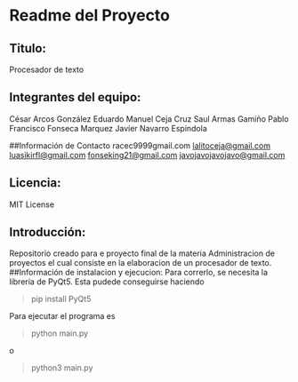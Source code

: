 # Readme del Proyecto
## Titulo:
Procesador de texto 

## Integrantes del equipo:
César Arcos González 
Eduardo Manuel Ceja Cruz 
Saul Armas Gamiño
Pablo Francisco Fonseca Marquez
Javier Navarro Espindola

##Información de Contacto 
racec9999gmail.com
lalitoceja@gmail.com
luasikirfl@gmail.com
fonseking21@gmail.com
javojavojavojavo@gmail.com

## Licencia:
MIT License

## Introducción: 
Repositorio creado para e proyecto final de la materia Administracion de proyectos el cual consiste en la elaboracion de un procesador de texto.
##Información de instalacion y ejecucion:
 Para correrlo, se necesita la librería de PyQt5. Esta pudede conseguirse haciendo
 > pip install PyQt5

Para ejecutar el programa es

> python main.py

o

>python3 main.py
